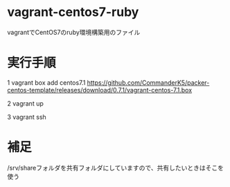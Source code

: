 # vagrant-centos7-ruby
vagrantでCentOS7のruby環境構築用のファイル

# 実行手順
1 vagrant box add centos7.1 https://github.com/CommanderK5/packer-centos-template/releases/download/0.7.1/vagrant-centos-7.1.box

2 vagrant up 

3 vagrant ssh

# 補足
/srv/shareフォルダを共有フォルダにしていますので、共有したいときはそこを使う
